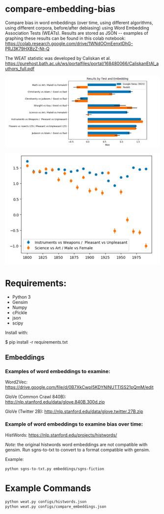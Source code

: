 # compare-embedding-bias

Compare bias in word embeddings (over time, using different algorithms, using different corpora, before/after debiasing) using Word Embedding Association Tests (WEATs). Results are stored as JSON -- examples of graphing these results can be found in this colab notebook: 
https://colab.research.google.com/drive/1WNdOOmEenxtDhG-PRJ3K79HXBzZ-Nt-Q

The WEAT statistic was developed by Caliskan et al. https://purehost.bath.ac.uk/ws/portalfiles/portal/168480066/CaliskanEtAl_authors_full.pdf

![Compare biases in Google News vs Reddit](images/google_news_reddit.png)

![Compare biases over time](images/inst_weap_science_art.png)


# Requirements:
- Python 3 
- Gensim 
- Numpy 
- cPickle
- json
- scipy

Install with:

  $ pip install -r requirements.txt

## Embeddings

### Examples of word embeddings to examine:

Word2Vec: https://drive.google.com/file/d/0B7XkCwpI5KDYNlNUTTlSS21pQmM/edit

GloVe (Common Crawl 840B): http://nlp.stanford.edu/data/glove.840B.300d.zip

GloVe (Twitter 2B): http://nlp.stanford.edu/data/glove.twitter.27B.zip

### Example of word embeddings to examine bias over time:

HistWords: https://nlp.stanford.edu/projects/histwords/

*Note:* the original histwords word embeddings are not compatible with gensim. Run sgns-to-txt to convert to a format compatible with gensim.

Example:

```
python sgns-to-txt.py embeddings/sgns-fiction
```

# Example Commands
```
python weat.py configs/histwords.json
python weat.py configs/compare_embeddings.json 
```
